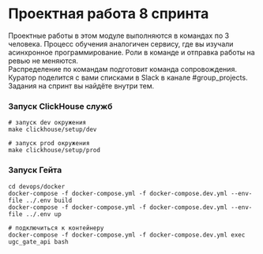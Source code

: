 # Проектная работа 8 спринта

Проектные работы в этом модуле выполняются в командах по 3 человека. Процесс обучения аналогичен сервису, где вы изучали асинхронное программирование. Роли в команде и отправка работы на ревью не меняются.  
Распределение по командам подготовит команда сопровождения. Куратор поделится с вами списками в Slack в канале #group_projects.  
Задания на спринт вы найдёте внутри тем.  

### Запуск ClickHouse служб
    # запуск dev окружения  
    make clickhouse/setup/dev

    # запуск prod окружения  
    make clickhouse/setup/prod  

### Запуск Гейта

```shell
cd devops/docker
docker-compose -f docker-compose.yml -f docker-compose.dev.yml --env-file ../.env build
docker-compose -f docker-compose.yml -f docker-compose.dev.yml --env-file ../.env up

# подключиться к контейнеру
docker-compose -f docker-compose.yml -f docker-compose.dev.yml exec ugc_gate_api bash
```